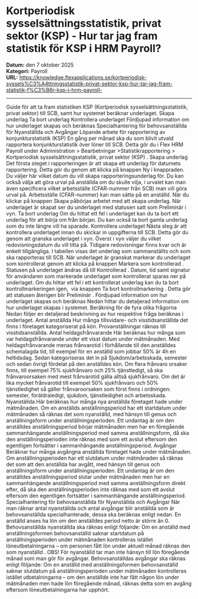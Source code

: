 # Kortperiodisk sysselsättningsstatistik, privat sektor (KSP) - Hur tar jag fram statistik för KSP i HRM Payroll?

**Datum:** den 7 oktober 2025  
**Kategori:** Payroll  
**URL:** https://knowledge.flexapplications.se/kortperiodisk-syssels%C3%A4ttningsstatistik-privat-sektor-ksp-hur-tar-jag-fram-statistik-f%C3%B6r-ksp-i-hrm-payroll-

---

Guide för att ta fram statistiken KSP (Kortperiodisk sysselsättningsstatistik, privat sektor) till SCB, samt hur systemet beräknar underlaget.
Skapa underlag
Ta bort underlag
Kontrollera underlaget
Fördjupad information om hur underlaget skapas och beräknas
Specialhantering för behovsanställda för Nyanställda och Avgångar
Löpande arbete för rapportering av konjunkturstatistik (KSP)
En gång per månad ska du som blivit utvald rapportera konjunkturstatistik över löner till SCB. Detta gör du i Flex HRM Payroll under
Administration > Bearbetningar >Statistikrapportering > Kortperiodisk sysselsättningsstatistik, privat sektor (KSP)
.
Skapa underlag
Det första steget i rapporteringen är att skapa ett underlag för datumets rapportering. Detta gör du genom att klicka på knappen
Ny
i knappraden.
Du väljer här vilket datum du vill skapa rapporteringsunderlag för. Du kan också välja att göra urval på anställda om du skulle vilja, i urvalet kan man även specificera vilket arbetsställe (CFAR-nummer från SCB) man vill göra urval på. Arbetsställe (CFAR-nummer) kan man sätta på en anställd.
När du klickar på knappen
Skapa
påbörjas arbetet med att skapa underlag. När underlaget är skapat ser du underlaget med statusen satt som Preliminär i vyn.
Ta bort underlag
Om du hittat ett fel i underlaget kan du ta bort ett underlag för att börja om från början. Du kan också ta bort gamla underlag som du inte längre vill ha sparade.
Kontrollera underlaget
Nästa steg är att kontrollera underlaget innan du skickar in uppgifterna till SCB. Detta gör du genom att granska underlaget i vyn.
Överst i vyn väljer du vilket redovisningsdatum du vill titta på. Tidigare redovisningar finns kvar och är enkelt tillgängliga.
I tabellen visas det underlag som sammanställts och som ska rapporteras till SCB.
När underlaget är granskat markerar du underlaget som kontrollerat genom att klicka på knappen
Markera som kontrollerad
. Statusen på underlaget ändras då till
Kontrollerad
. Datum, tid samt signatur för användaren som markerade underlaget som kontrollerat sparas ner på underlaget.
Om du hittar ett fel i ett kontrollerat underlag kan du ta bort kontrollmarkeringen igen,  via knappen
Ta bort kontrollmarkering
. Detta gör att statusen återigen blir
Preliminär
.
Fördjupad information om hur underlaget skapas och beräknas
Nedan hittar du detaljerad information om hur underlaget skapas i systemet.
Beräkning för de fyra olika frågorna
Nedan följer en detaljerad beskrivning av hur respektive fråga beräknas i underlaget.
Antal anställda
Hur många tillsvidare- och visstidsanställda det finns i företaget kategoriserat på kön. Provanställningar räknas till visstidsanställda.
Antal heldagsfrånvarande
Här beräknas hur många som var heldagsfrånvarande under ett visst datum under mätmånaden. Med heldagsfrånvarande menas frånvarotid i förhållande till den anställdes schemalagda tid, till exempel för en anställd som jobbar 50% är 4h en heltidsdag. Sedan kategoriseras det in på Sjukdom/arbetsskada, semester och sedan övrigt fördelat på den anställdes kön. Om flera frånvaro orsaker finns, till exempel 75% sjukfrånvaro och 25% tjänstledigt, så ska frånvaroorsaken med mest frånvarotid gälla alltså sjukfrånvaro. Om det är lika mycket frånvarotid till exempel 50% sjukfrånvaro och 50% tjänstledighet så gäller frånvaroorsaken som först finns i ordningen: semester, föräldraledigt, sjukdom, tjänstledighet och arbetsskada.
Nyanställda
Här beräknas hur många nya anställda företaget hade under mätmånaden. Om en anställds anställningsperiod har ett startdatum under mätmånaden så räknas det som nyanställd, med hänsyn till genus och anställningsform under anställningsperioden.
Ett undantag är om den anställdes anställningsperiod börjar mätmånaden men har en föregående sammanhängande anställningsperiod med samma anställningsform, då ska den anställningsperioden inte räknas med som ett avslut eftersom den egentligen fortsätter i sammanhängande anställningsperiod.
Avgångar
Beräknar hur många avgångna anställda företaget hade under mätmånaden. Om anställningsperioden har ett slutdatum under mätmånaden så räknas det som att den anställda har avgått, med hänsyn till genus och anställningsform under anställningsperioden.
Ett undantag är om den anställdes anställningsperiod slutar under mätmånaden men har en sammanhängande anställningsperiod med samma anställningsform direkt efter, då ska den anställningsperioden inte räknas med som ett avslut eftersom den egentligen fortsätter i sammanhängande anställningsperiod.
Specialhantering för behovsanställda för Nyanställda och Avgångar
När man räknar antal nyanställda och antal avgångar blir anställda som är behovsanställda specialhanterade, dessa ska beräknas enligt nedan. En anställd anses ha lön om den anställdes period netto är större än 0.
Behovsanställda nyanställda ska räknas enligt följande:
Om en anställd med anställningsformen behovsanställd saknar startdatum på anställningsperioden under mätmånaden kontrolleras istället löneutbetalningarna – om personen fått lön under aktuell månad räknas den som
nyanställd
.
OBS! För nyanställd tar man inte hänsyn till lön föregående månad som man gör för avgångar.
Behovsanställdas avgångar ska räknas enligt följande:
Om en anställd med anställningsformen behovsanställd saknar slutdatum på anställningsperioden under mätmånaden kontrolleras istället utbetalningarna – om den anställde inte har fått någon lön under mätmånaden men hade lön föregående månad, räknas detta som en
avgång
eftersom löneutbetalningarna har upphört.
